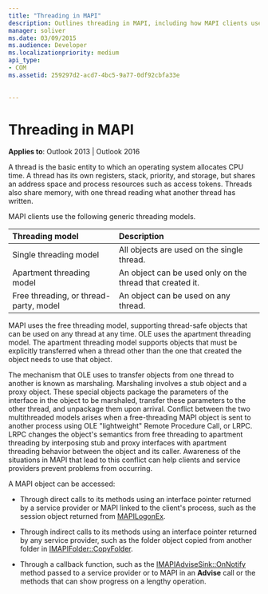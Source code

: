 ```yaml
---
title: "Threading in MAPI"
description: Outlines threading in MAPI, including how MAPI clients use generic threading models. This applies to Outlook 2013 and Outlook 2016.
manager: soliver
ms.date: 03/09/2015
ms.audience: Developer
ms.localizationpriority: medium
api_type:
- COM
ms.assetid: 259297d2-acd7-4bc5-9a77-0df92cbfa33e
 
 
---
```


# Threading in MAPI

  
  
**Applies to**: Outlook 2013 | Outlook 2016 
  
A thread is the basic entity to which an operating system allocates CPU time. A thread has its own registers, stack, priority, and storage, but shares an address space and process resources such as access tokens. Threads also share memory, with one thread reading what another thread has written.
  
MAPI clients use the following generic threading models.
  
|**Threading model**|**Description**|
|:-----|:-----|
|Single threading model  <br/> |All objects are used on the single thread. |
|Apartment threading model  <br/> |An object can be used only on the thread that created it. |
|Free threading, or thread-party, model  <br/> |An object can be used on any thread. |
   
MAPI uses the free threading model, supporting thread-safe objects that can be used on any thread at any time. OLE uses the apartment threading model. The apartment threading model supports objects that must be explicitly transferred when a thread other than the one that created the object needs to use that object.
  
The mechanism that OLE uses to transfer objects from one thread to another is known as marshaling. Marshaling involves a stub object and a proxy object. These special objects package the parameters of the interface in the object to be marshaled, transfer these parameters to the other thread, and unpackage them upon arrival. Conflict between the two multithreaded models arises when a free-threading MAPI object is sent to another process using OLE "lightweight" Remote Procedure Call, or LRPC. LRPC changes the object's semantics from free threading to apartment threading by interposing stub and proxy interfaces with apartment threading behavior between the object and its caller. Awareness of the situations in MAPI that lead to this conflict can help clients and service providers prevent problems from occurring.
  
A MAPI object can be accessed:
  
- Through direct calls to its methods using an interface pointer returned by a service provider or MAPI linked to the client's process, such as the session object returned from [MAPILogonEx](mapilogonex.md).
    
- Through indirect calls to its methods using an interface pointer returned by any service provider, such as the folder object copied from another folder in [IMAPIFolder::CopyFolder](imapifolder-copyfolder.md).
    
- Through a callback function, such as the [IMAPIAdviseSink::OnNotify](imapiadvisesink-onnotify.md) method passed to a service provider or to MAPI in an **Advise** call or the methods that can show progress on a lengthy operation. 
    

